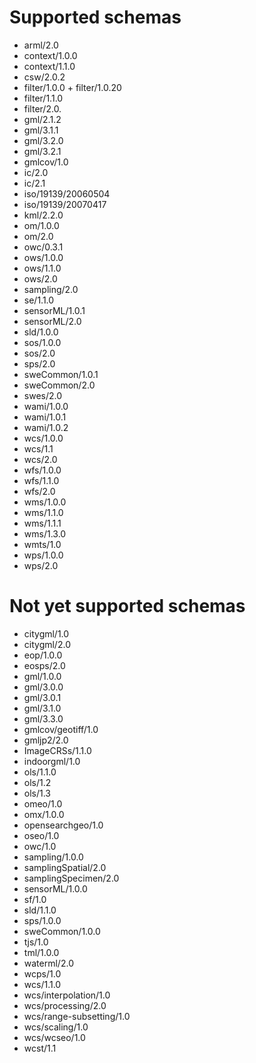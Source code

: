 # Supported schemas

* arml/2.0
* context/1.0.0
* context/1.1.0
* csw/2.0.2
* filter/1.0.0 + filter/1.0.20
* filter/1.1.0
* filter/2.0.
* gml/2.1.2
* gml/3.1.1
* gml/3.2.0
* gml/3.2.1
* gmlcov/1.0
* ic/2.0
* ic/2.1
* iso/19139/20060504
* iso/19139/20070417
* kml/2.2.0
* om/1.0.0
* om/2.0
* owc/0.3.1
* ows/1.0.0
* ows/1.1.0
* ows/2.0
* sampling/2.0
* se/1.1.0
* sensorML/1.0.1
* sensorML/2.0
* sld/1.0.0
* sos/1.0.0
* sos/2.0
* sps/2.0
* sweCommon/1.0.1
* sweCommon/2.0
* swes/2.0
* wami/1.0.0
* wami/1.0.1
* wami/1.0.2
* wcs/1.0.0
* wcs/1.1
* wcs/2.0
* wfs/1.0.0
* wfs/1.1.0
* wfs/2.0
* wms/1.0.0
* wms/1.1.0
* wms/1.1.1
* wms/1.3.0
* wmts/1.0
* wps/1.0.0
* wps/2.0

# Not yet supported schemas

* citygml/1.0
* citygml/2.0
* eop/1.0.0
* eosps/2.0
* gml/1.0.0
* gml/3.0.0
* gml/3.0.1
* gml/3.1.0
* gml/3.3.0
* gmlcov/geotiff/1.0
* gmljp2/2.0
* ImageCRSs/1.1.0
* indoorgml/1.0
* ols/1.1.0
* ols/1.2
* ols/1.3
* omeo/1.0
* omx/1.0.0
* opensearchgeo/1.0
* oseo/1.0
* owc/1.0
* sampling/1.0.0
* samplingSpatial/2.0
* samplingSpecimen/2.0
* sensorML/1.0.0
* sf/1.0
* sld/1.1.0
* sps/1.0.0
* sweCommon/1.0.0
* tjs/1.0
* tml/1.0.0
* waterml/2.0
* wcps/1.0
* wcs/1.1.0
* wcs/interpolation/1.0
* wcs/processing/2.0
* wcs/range-subsetting/1.0
* wcs/scaling/1.0
* wcs/wcseo/1.0
* wcst/1.1